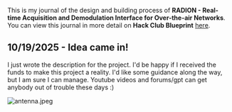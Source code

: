 <!--
  ===================    !!READ THIS NOTICE!!   ====================
  DO NOT edit this file manually. Your changes WILL BE OVERWRITTEN!
  This journal is auto generated and updated by Hack Club Blueprint.
  To edit this file, please edit your journal entries on Blueprint.
  ==================================================================
-->

This is my journal of the design and building process of **RADION - Real-time Acquisition and Demodulation Interface for Over-the-air Networks**.  
You can view this journal in more detail on **Hack Club Blueprint** [here](https://blueprint.hackclub.com/projects/759).


## 10/19/2025 - Idea came in!  

I just wrote the description for the project. I'd be happy if I received the funds to make this project a reality. I'd like some guidance along the way, but I am sure I can manage. Youtube videos and forums/gpt can get anybody out of trouble these days :)

![antenna.jpeg](https://blueprint.hackclub.com/user-attachments/blobs/proxy/eyJfcmFpbHMiOnsiZGF0YSI6MzQ2MywicHVyIjoiYmxvYl9pZCJ9fQ==--43ce376fdd6911990cd0625d8339727ef18334a6/antenna.jpeg)
  


